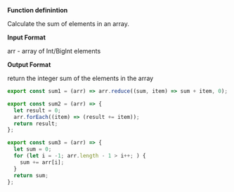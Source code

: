 **Function definintion**

Calculate the sum of elements in an array.

**Input Format**

arr - array of Int/BigInt elements

**Output Format**

return the integer sum of the elements in the array

```javascript
export const sum1 = (arr) => arr.reduce((sum, item) => sum + item, 0);
```

```javascript
export const sum2 = (arr) => {
  let result = 0;
  arr.forEach((item) => (result += item));
  return result;
};
```

```javascript
export const sum3 = (arr) => {
  let sum = 0;
  for (let i = -1; arr.length - 1 > i++; ) {
    sum += arr[i];
  }
  return sum;
};
```
